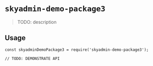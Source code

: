 # `skyadmin-demo-package3`

> TODO: description

## Usage

```
const skyadminDemoPackage3 = require('skyadmin-demo-package3');

// TODO: DEMONSTRATE API
```
